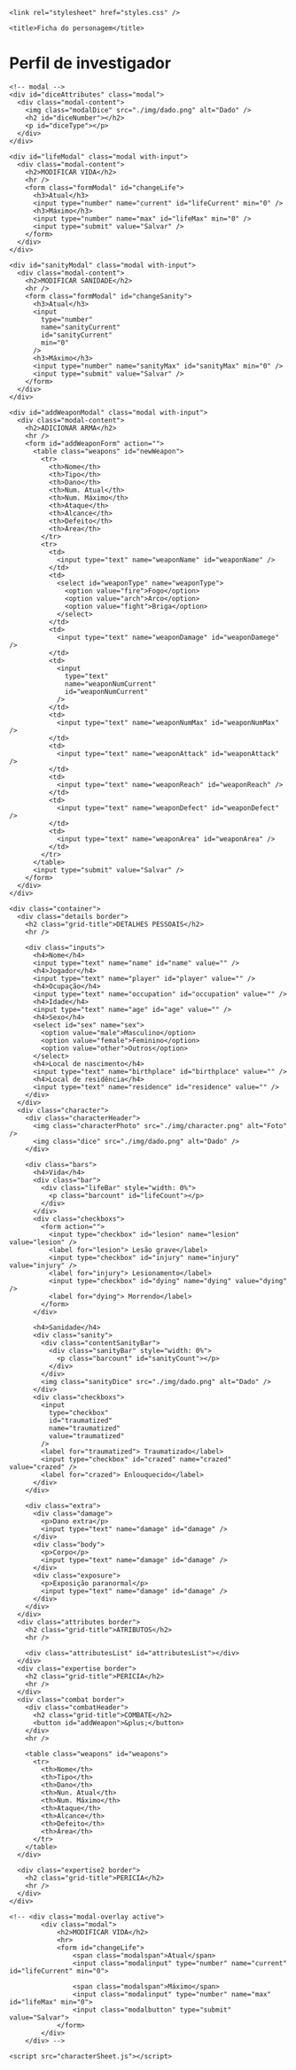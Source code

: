 
<!DOCTYPE html>
<html lang="pt-br">
  <head>
    <meta charset="UTF-8" />
    <meta name="viewport" content="width=device-width, initial-scale=1.0" />
    <script src="https://ajax.googleapis.com/ajax/libs/jquery/3.5.1/jquery.min.js"></script>
    <link
      rel="stylesheet"
      href="https://cdnjs.cloudflare.com/ajax/libs/font-awesome/4.7.0/css/font-awesome.min.css"
    />

    <link rel="stylesheet" href="styles.css" />

    <title>Ficha do personagem</title>
  </head>
  <body>
    <h1 class="title">Perfil de investigador</h1>

    <!-- modal -->
    <div id="diceAttributes" class="modal">
      <div class="modal-content">
        <img class="modalDice" src="./img/dado.png" alt="Dado" />
        <h2 id="diceNumber"></h2>
        <p id="diceType"></p>
      </div>
    </div>

    <div id="lifeModal" class="modal with-input">
      <div class="modal-content">
        <h2>MODIFICAR VIDA</h2>
        <hr />
        <form class="formModal" id="changeLife">
          <h3>Atual</h3>
          <input type="number" name="current" id="lifeCurrent" min="0" />
          <h3>Máximo</h3>
          <input type="number" name="max" id="lifeMax" min="0" />
          <input type="submit" value="Salvar" />
        </form>
      </div>
    </div>

    <div id="sanityModal" class="modal with-input">
      <div class="modal-content">
        <h2>MODIFICAR SANIDADE</h2>
        <hr />
        <form class="formModal" id="changeSanity">
          <h3>Atual</h3>
          <input
            type="number"
            name="sanityCurrent"
            id="sanityCurrent"
            min="0"
          />
          <h3>Máximo</h3>
          <input type="number" name="sanityMax" id="sanityMax" min="0" />
          <input type="submit" value="Salvar" />
        </form>
      </div>
    </div>

    <div id="addWeaponModal" class="modal with-input">
      <div class="modal-content">
        <h2>ADICIONAR ARMA</h2>
        <hr />
        <form id="addWeaponForm" action="">
          <table class="weapons" id="newWeapon">
            <tr>
              <th>Nome</th>
              <th>Tipo</th>
              <th>Dano</th>
              <th>Num. Atual</th>
              <th>Num. Máximo</th>
              <th>Ataque</th>
              <th>Alcance</th>
              <th>Defeito</th>
              <th>Área</th>
            </tr>
            <tr>
              <td>
                <input type="text" name="weaponName" id="weaponName" />
              </td>
              <td>
                <select id="weaponType" name="weaponType">
                  <option value="fire">Fogo</option>
                  <option value="arch">Arco</option>
                  <option value="fight">Briga</option>
                </select>
              </td>
              <td>
                <input type="text" name="weaponDamage" id="weaponDamege" />
              </td>
              <td>
                <input
                  type="text"
                  name="weaponNumCurrent"
                  id="weaponNumCurrent"
                />
              </td>
              <td>
                <input type="text" name="weaponNumMax" id="weaponNumMax" />
              </td>
              <td>
                <input type="text" name="weaponAttack" id="weaponAttack" />
              </td>
              <td>
                <input type="text" name="weaponReach" id="weaponReach" />
              </td>
              <td>
                <input type="text" name="weaponDefect" id="weaponDefect" />
              </td>
              <td>
                <input type="text" name="weaponArea" id="weaponArea" />
              </td>
            </tr>
          </table>
          <input type="submit" value="Salvar" />
        </form>
      </div>
    </div>

    <div class="container">
      <div class="details border">
        <h2 class="grid-title">DETALHES PESSOAIS</h2>
        <hr />

        <div class="inputs">
          <h4>Nome</h4>
          <input type="text" name="name" id="name" value="" />
          <h4>Jogador</h4>
          <input type="text" name="player" id="player" value="" />
          <h4>Ocupação</h4>
          <input type="text" name="occupation" id="occupation" value="" />
          <h4>Idade</h4>
          <input type="text" name="age" id="age" value="" />
          <h4>Sexo</h4>
          <select id="sex" name="sex">
            <option value="male">Masculino</option>
            <option value="female">Feminino</option>
            <option value="other">Outros</option>
          </select>
          <h4>Local de nascimento</h4>
          <input type="text" name="birthplace" id="birthplace" value="" />
          <h4>Local de residência</h4>
          <input type="text" name="residence" id="residence" value="" />
        </div>
      </div>
      <div class="character">
        <div class="characterHeader">
          <img class="characterPhoto" src="./img/character.png" alt="Foto" />
          <img class="dice" src="./img/dado.png" alt="Dado" />
        </div>

        <div class="bars">
          <h4>Vida</h4>
          <div class="bar">
            <div class="lifeBar" style="width: 0%">
              <p class="barcount" id="lifeCount"></p>
            </div>
          </div>
          <div class="checkboxs">
            <form action="">
              <input type="checkbox" id="lesion" name="lesion" value="lesion" />
              <label for="lesion"> Lesão grave</label>
              <input type="checkbox" id="injury" name="injury" value="injury" />
              <label for="injury"> Lesionamento</label>
              <input type="checkbox" id="dying" name="dying" value="dying" />
              <label for="dying"> Morrendo</label>
            </form>
          </div>

          <h4>Sanidade</h4>
          <div class="sanity">
            <div class="contentSanityBar">
              <div class="sanityBar" style="width: 0%">
                <p class="barcount" id="sanityCount"></p>
              </div>
            </div>
            <img class="sanityDice" src="./img/dado.png" alt="Dado" />
          </div>
          <div class="checkboxs">
            <input
              type="checkbox"
              id="traumatized"
              name="traumatized"
              value="traumatized"
            />
            <label for="traumatized"> Traumatizado</label>
            <input type="checkbox" id="crazed" name="crazed" value="crazed" />
            <label for="crazed"> Enlouquecido</label>
          </div>
        </div>

        <div class="extra">
          <div class="damage">
            <p>Dano extra</p>
            <input type="text" name="damage" id="damage" />
          </div>
          <div class="body">
            <p>Corpo</p>
            <input type="text" name="damage" id="damage" />
          </div>
          <div class="exposure">
            <p>Exposição paranormal</p>
            <input type="text" name="damage" id="damage" />
          </div>
        </div>
      </div>
      <div class="attributes border">
        <h2 class="grid-title">ATRIBUTOS</h2>
        <hr />

        <div class="attributesList" id="attributesList"></div>
      </div>
      <div class="expertise border">
        <h2 class="grid-title">PERICIA</h2>
        <hr />
      </div>
      <div class="combat border">
        <div class="combatHeader">
          <h2 class="grid-title">COMBATE</h2>
          <button id="addWeapon">&plus;</button>
        </div>
        <hr />

        <table class="weapons" id="weapons">
          <tr>
            <th>Nome</th>
            <th>Tipo</th>
            <th>Dano</th>
            <th>Nun. Atual</th>
            <th>Num. Máximo</th>
            <th>Ataque</th>
            <th>Alcance</th>
            <th>Defeito</th>
            <th>Área</th>
          </tr>
        </table>
      </div>

      <div class="expertise2 border">
        <h2 class="grid-title">PERICIA</h2>
        <hr />
      </div>
    </div>

    <!-- <div class="modal-overlay active">
            <div class="modal">
                <h2>MODIFICAR VIDA</h2>
                <hr>
                <form id="changeLife">
                    <span class="modalspan">Atual</span>
                    <input class="modalinput" type="number" name="current" id="lifeCurrent" min="0">

                    <span class="modalspan">Máximo</span>
                    <input class="modalinput" type="number" name="max" id="lifeMax" min="0">
                    <input class="modalbutton" type="submit" value="Salvar">
                </form>
            </div>
        </div> -->

    <script src="characterSheet.js"></script>
  </body>
</html>

